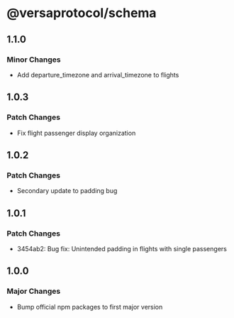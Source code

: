# @versaprotocol/schema

## 1.1.0

### Minor Changes

- Add departure_timezone and arrival_timezone to flights

## 1.0.3

### Patch Changes

- Fix flight passenger display organization

## 1.0.2

### Patch Changes

- Secondary update to padding bug

## 1.0.1

### Patch Changes

- 3454ab2: Bug fix: Unintended padding in flights with single passengers

## 1.0.0

### Major Changes

- Bump official npm packages to first major version

